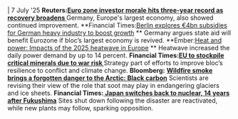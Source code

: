 | 7 July '25
**Reuters:[Euro zone investor morale hits three-year record as recovery broadens ](https://www.reuters.com/world/europe/euro-zone-investor-morale-hits-three-year-record-recovery-broadens-2025-07-07/)**
Germany, Europe's largest economy, also showed continued improvement.
**Financial Times:[Berlin explores €4bn subsidies for German heavy industry to boost growth](https://www.ft.com/content/3f26a5f7-5743-4242-a3b1-73770f7950ff) **
Germany argues state aid will benefit Eurozone if bloc’s largest economy is revived.
**Ember:[Heat and power: Impacts of the 2025 heatwave in Europe](https://ember-energy.org/latest-updates/european-heatwaves-push-up-daily-power-demand-by-up-to-14/) **
Heatwave increased the daily power demand by up to 14 percent.
**Financial Times:[EU to stockpile critical minerals due to war risk ](https://www.ft.com/content/48216c51-a784-48f0-8420-d4165f7c80a6)**
Strategy part of efforts to improve bloc’s resilience to conflict and climate change.
**Bloomberg:** [**Wildfire smoke brings a forgotten danger to the Arctic: Black carbon**](https://www.bloomberg.com/news/features/2025-07-07/soot-from-canadian-wildfires-risks-making-the-arctic-melt-faster)
Scientists are revising their view of the role that soot may play in endangering glaciers and ice sheets.
**Financial Times:[ Japan switches back to nuclear, 14 years after Fukushima](https://www.ft.com/content/2cbb2589-b60e-46d4-8be9-399f48bf3e4c)**
Sites shut down following the disaster are reactivated, while new plants may follow, sparking opposition.